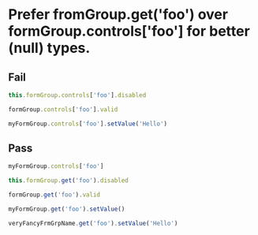 # Prefer fromGroup.get('foo') over formGroup.controls['foo'] for better (null) types.

## Fail

```ts
this.formGroup.controls['foo'].disabled

formGroup.controls['foo'].valid

myFormGroup.controls['foo'].setValue('Hello')
```

## Pass

```ts
myFormGroup.controls['foo']

this.formGroup.get('foo').disabled

formGroup.get('foo').valid

myFormGroup.get('foo').setValue()

veryFancyFrmGrpName.get('foo').setValue('Hello')
```

<!-- ## Options
### someOption
Type: `boolean`\
Default: `true`

Description
 -->

